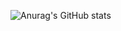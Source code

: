 ![Anurag's GitHub stats](https://github-readme-stats.vercel.app/api?username=Numbersf&count_private=true)
